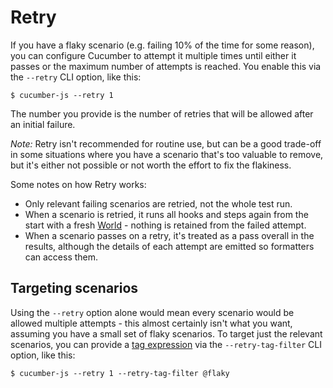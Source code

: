 # Retry

If you have a flaky scenario (e.g. failing 10% of the time for some reason), you can configure Cucumber to attempt it multiple times until either it passes or the maximum number of attempts is reached. You enable this via the `--retry` CLI option, like this:

```shell
$ cucumber-js --retry 1
```

The number you provide is the number of retries that will be allowed after an initial failure.

*Note:* Retry isn't recommended for routine use, but can be a good trade-off in some situations where you have a scenario that's too valuable to remove, but it's either not possible or not worth the effort to fix the flakiness.

Some notes on how Retry works:

- Only relevant failing scenarios are retried, not the whole test run. 
- When a scenario is retried, it runs all hooks and steps again from the start with a fresh [World](./support_files/world.md) - nothing is retained from the failed attempt.
- When a scenario passes on a retry, it's treated as a pass overall in the results, although the details of each attempt are emitted so formatters can access them.


## Targeting scenarios

Using the `--retry` option alone would mean every scenario would be allowed multiple attempts - this almost certainly isn't what you want, assuming you have a small set of flaky scenarios. To target just the relevant scenarios, you can provide a [tag expression](https://cucumber.io/docs/cucumber/api/#tag-expressions) via the `--retry-tag-filter` CLI option, like this:

```shell
$ cucumber-js --retry 1 --retry-tag-filter @flaky
```
